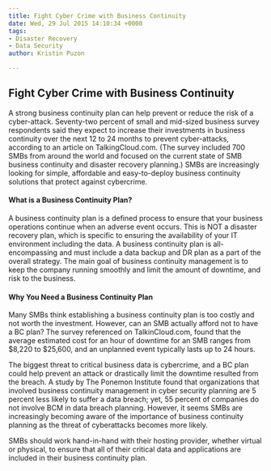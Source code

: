 ```yaml
---
title: Fight Cyber Crime with Business Continuity
date: Wed, 29 Jul 2015 14:10:34 +0000
tags:
- Disaster Recovery
- Data Security
author: Kristin Puzon

---
```

## Fight Cyber Crime with Business Continuity

A strong business continuity plan can help prevent or reduce the risk of a cyber-attack. Seventy-two percent of small and mid-sized business survey respondents said they expect to increase their investments in business continuity over the next 12 to 24 months to prevent cyber-attacks, according to an article on TalkingCloud.com. (The survey included 700 SMBs from around the world and focused on the current state of SMB business continuity and disaster recovery planning.) SMBs are increasingly looking for simple, affordable and easy-to-deploy business continuity solutions that protect against cybercrime.

#### What is a Business Continuity Plan?

A business continuity plan is a defined process to ensure that your business operations continue when an adverse event occurs. This is NOT a disaster recovery plan, which is specific to ensuring the availability of your IT environment including the data. A business continuity plan is all-encompassing and must include a data backup and DR plan as a part of the overall strategy. The main goal of business continuity management is to keep the company running smoothly and limit the amount of downtime, and risk to the business.

#### Why You Need a Business Continuity Plan

Many SMBs think establishing a business continuity plan is too costly and not worth the investment. However, can an SMB actually afford not to have a BC plan? The survey referenced on TalkinCloud.com, found that the average estimated cost for an hour of downtime for an SMB ranges from $8,220 to $25,600, and an unplanned event typically lasts up to 24 hours.

The biggest threat to critical business data is cybercrime, and a BC plan could help prevent an attack or drastically limit the downtime resulted from the breach. A study by The Ponemon Institute found that organizations that involved business continuity management in cyber security planning are 5 percent less likely to suffer a data breach; yet, 55 percent of companies do not involve BCM in data breach planning. However, it seems SMBs are increasingly becoming aware of the importance of business continuity planning as the threat of cyberattacks becomes more likely. 

SMBs should work hand-in-hand with their hosting provider, whether virtual or physical, to ensure that all of their critical data and applications are included in their business continuity plan.
